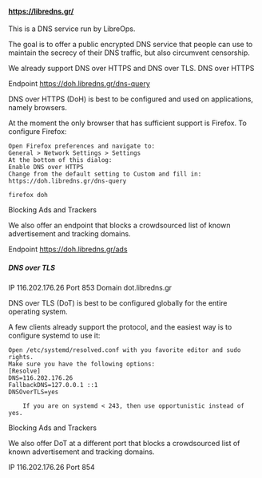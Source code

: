 #### https://libredns.gr/



This is a DNS service run by LibreOps.

The goal is to offer a public encrypted DNS service that people can use to maintain the secrecy of their DNS traffic, but also circumvent censorship.

We already support DNS over HTTPS and DNS over TLS.
DNS over HTTPS

Endpoint https://doh.libredns.gr/dns-query

DNS over HTTPS (DoH) is best to be configured and used on applications, namely browsers.

At the moment the only browser that has sufficient support is Firefox. To configure Firefox:

    Open Firefox preferences and navigate to:
    General > Network Settings > Settings
    At the bottom of this dialog:
    Enable DNS over HTTPS
    Change from the default setting to Custom and fill in:
    https://doh.libredns.gr/dns-query

    firefox doh

Blocking Ads and Trackers

We also offer an endpoint that blocks a crowdsourced list of known advertisement and tracking domains.

Endpoint https://doh.libredns.gr/ads



##### DNS over TLS

IP 116.202.176.26
Port 853
Domain dot.libredns.gr

DNS over TLS (DoT) is best to be configured globally for the entire operating system.

A few clients already support the protocol, and the easiest way is to configure systemd to use it:

    Open /etc/systemd/resolved.conf with you favorite editor and sudo rights.
    Make sure you have the following options:
    [Resolve]
    DNS=116.202.176.26
    FallbackDNS=127.0.0.1 ::1
    DNSOverTLS=yes

        If you are on systemd < 243, then use opportunistic instead of yes. 

Blocking Ads and Trackers

We also offer DoT at a different port that blocks a crowdsourced list of known advertisement and tracking domains.

IP 116.202.176.26
Port 854
